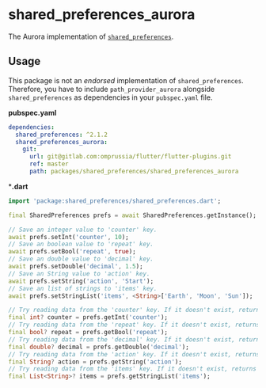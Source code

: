 # shared_preferences_aurora

The Aurora implementation of [`shared_preferences`](https://pub.dev/packages/shared_preferences).

## Usage

This package is not an _endorsed_ implementation of `shared_preferences`. 
Therefore, you have to include `path_provider_aurora` alongside `shared_preferences` as dependencies in your `pubspec.yaml` file.

**pubspec.yaml**

```yaml
dependencies:
  shared_preferences: ^2.1.2
  shared_preferences_aurora:
    git:
      url: git@gitlab.com:omprussia/flutter/flutter-plugins.git
      ref: master
      path: packages/shared_preferences/shared_preferences_aurora
```

***.dart**

```dart
import 'package:shared_preferences/shared_preferences.dart';

final SharedPreferences prefs = await SharedPreferences.getInstance();

// Save an integer value to 'counter' key.
await prefs.setInt('counter', 10);
// Save an boolean value to 'repeat' key.
await prefs.setBool('repeat', true);
// Save an double value to 'decimal' key.
await prefs.setDouble('decimal', 1.5);
// Save an String value to 'action' key.
await prefs.setString('action', 'Start');
// Save an list of strings to 'items' key.
await prefs.setStringList('items', <String>['Earth', 'Moon', 'Sun']);

// Try reading data from the 'counter' key. If it doesn't exist, returns null.
final int? counter = prefs.getInt('counter');
// Try reading data from the 'repeat' key. If it doesn't exist, returns null.
final bool? repeat = prefs.getBool('repeat');
// Try reading data from the 'decimal' key. If it doesn't exist, returns null.
final double? decimal = prefs.getDouble('decimal');
// Try reading data from the 'action' key. If it doesn't exist, returns null.
final String? action = prefs.getString('action');
// Try reading data from the 'items' key. If it doesn't exist, returns null.
final List<String>? items = prefs.getStringList('items');
```
